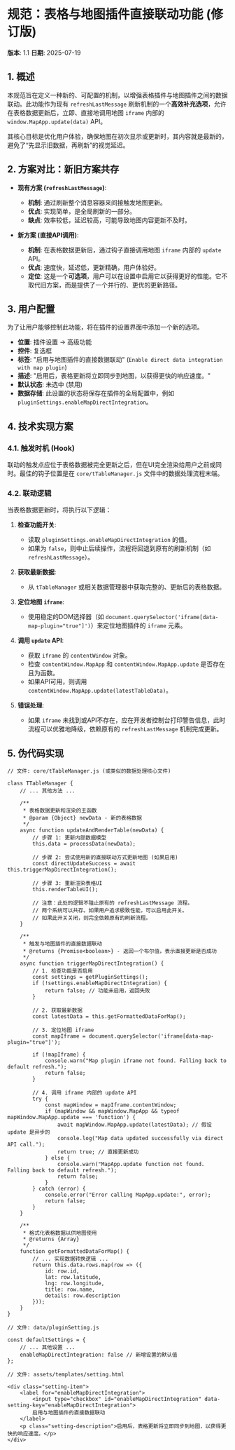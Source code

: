 # 规范：表格与地图插件直接联动功能 (修订版)

**版本**: 1.1
**日期**: 2025-07-19

## 1. 概述

本规范旨在定义一种新的、可配置的机制，以增强表格插件与地图插件之间的数据联动。此功能作为现有 `refreshLastMessage` 刷新机制的一个**高效补充选项**，允许在表格数据更新后，立即、直接地调用地图 `iframe` 内部的 `window.MapApp.update(data)` API。

其核心目标是优化用户体验，确保地图在初次显示或更新时，其内容就是最新的，避免了“先显示旧数据，再刷新”的视觉延迟。

## 2. 方案对比：新旧方案共存

- **现有方案 (`refreshLastMessage`)**:
    - **机制**: 通过刷新整个消息容器来间接触发地图更新。
    - **优点**: 实现简单，是全局刷新的一部分。
    - **缺点**: 效率较低，延迟较高，可能导致地图内容更新不及时。

- **新方案 (直接API调用)**:
    - **机制**: 在表格数据更新后，通过钩子直接调用地图 `iframe` 内部的 `update` API。
    - **优点**: 速度快，延迟低，更新精确，用户体验好。
    - **定位**: 这是一个**可选项**，用户可以在设置中启用它以获得更好的性能。它不取代旧方案，而是提供了一个并行的、更优的更新路径。

## 3. 用户配置

为了让用户能够控制此功能，将在插件的设置界面中添加一个新的选项。

- **位置**: 插件设置 -> 高级功能
- **控件**: 复选框
- **标签**: "启用与地图插件的直接数据联动" (`Enable direct data integration with map plugin`)
- **描述**: "启用后，表格更新将立即同步到地图，以获得更快的响应速度。"
- **默认状态**: 未选中 (禁用)
- **数据存储**: 此设置的状态将保存在插件的全局配置中，例如 `pluginSettings.enableMapDirectIntegration`。

## 4. 技术实现方案

### 4.1. 触发时机 (Hook)

联动的触发点应位于表格数据被完全更新之后，但在UI完全渲染给用户之前或同时。最佳的钩子位置是在 `core/tTableManager.js` 文件中的数据处理流程末端。

### 4.2. 联动逻辑

当表格数据更新时，将执行以下逻辑：

1.  **检查功能开关**:
    - 读取 `pluginSettings.enableMapDirectIntegration` 的值。
    - 如果为 `false`，则中止后续操作，流程将回退到原有的刷新机制（如 `refreshLastMessage`）。

2.  **获取最新数据**:
    - 从 `tTableManager` 或相关数据管理器中获取完整的、更新后的表格数据。

3.  **定位地图 `iframe`**:
    - 使用稳定的DOM选择器（如 `document.querySelector('iframe[data-map-plugin="true"]')`）来定位地图插件的 `iframe` 元素。

4.  **调用 `update` API**:
    - 获取 `iframe` 的 `contentWindow` 对象。
    - 检查 `contentWindow.MapApp` 和 `contentWindow.MapApp.update` 是否存在且为函数。
    - 如果API可用，则调用 `contentWindow.MapApp.update(latestTableData)`。

5.  **错误处理**:
    - 如果 `iframe` 未找到或API不存在，应在开发者控制台打印警告信息，此时流程可以优雅地降级，依赖原有的 `refreshLastMessage` 机制完成更新。

## 5. 伪代码实现

```pseudocode
// 文件: core/tTableManager.js (或类似的数据处理核心文件)

class TTableManager {
    // ... 其他方法 ...

    /**
     * 表格数据更新和渲染的主函数
     * @param {Object} newData - 新的表格数据
     */
    async function updateAndRenderTable(newData) {
        // 步骤 1: 更新内部数据模型
        this.data = processData(newData);

        // 步骤 2: 尝试使用新的直接联动方式更新地图 (如果启用)
        const directUpdateSuccess = await this.triggerMapDirectIntegration();

        // 步骤 3: 重新渲染表格UI
        this.renderTableUI();

        // 注意：此处的逻辑不阻止原有的 refreshLastMessage 流程。
        // 两个系统可以共存。如果用户追求极致性能，可以启用此开关。
        // 如果此开关关闭，则完全依赖原有的刷新流程。
    }

    /**
     * 触发与地图插件的直接数据联动
     * @returns {Promise<boolean>} - 返回一个布尔值，表示直接更新是否成功
     */
    async function triggerMapDirectIntegration() {
        // 1. 检查功能是否启用
        const settings = getPluginSettings();
        if (!settings.enableMapDirectIntegration) {
            return false; // 功能未启用，返回失败
        }

        // 2. 获取最新数据
        const latestData = this.getFormattedDataForMap();

        // 3. 定位地图 iframe
        const mapIframe = document.querySelector('iframe[data-map-plugin="true"]');

        if (!mapIframe) {
            console.warn("Map plugin iframe not found. Falling back to default refresh.");
            return false;
        }

        // 4. 调用 iframe 内部的 update API
        try {
            const mapWindow = mapIframe.contentWindow;
            if (mapWindow && mapWindow.MapApp && typeof mapWindow.MapApp.update === 'function') {
                await mapWindow.MapApp.update(latestData); // 假设 update 是异步的
                console.log("Map data updated successfully via direct API call.");
                return true; // 直接更新成功
            } else {
                console.warn("MapApp.update function not found. Falling back to default refresh.");
                return false;
            }
        } catch (error) {
            console.error("Error calling MapApp.update:", error);
            return false;
        }
    }

    /**
     * 格式化表格数据以供地图使用
     * @returns {Array}
     */
    function getFormattedDataForMap() {
        // ... 实现数据转换逻辑 ...
        return this.data.rows.map(row => ({
            id: row.id,
            lat: row.latitude,
            lng: row.longitude,
            title: row.name,
            details: row.description
        }));
    }
}

// 文件: data/pluginSetting.js

const defaultSettings = {
    // ... 其他设置 ...
    enableMapDirectIntegration: false // 新增设置的默认值
};

// 文件: assets/templates/setting.html

<div class="setting-item">
    <label for="enableMapDirectIntegration">
        <input type="checkbox" id="enableMapDirectIntegration" data-setting-key="enableMapDirectIntegration">
        启用与地图插件的直接数据联动
    </label>
    <p class="setting-description">启用后，表格更新将立即同步到地图，以获得更快的响应速度。</p>
</div>